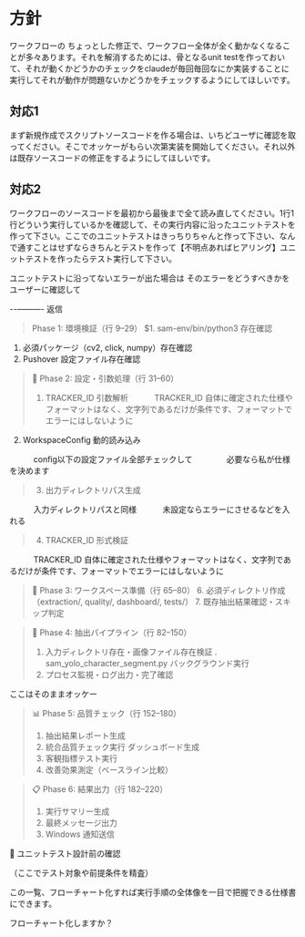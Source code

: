 # 方針


ワークフローの
  ちょっとした修正で、ワークフロー全体が全く動かなくなることが多々あります。それを解消するためには、骨となるunit testを作っておいて、それが動くかどうかのチェックをclaudeが毎回毎回なにか実装することに実行してそれが動作が問題ないかどうかをチェックするようにしてほしいです。
  
 
 ## 対応1
 
 
 まず新規作成でスクリプトソースコードを作る場合は、いちどユーザに確認を取ってください。そこでオッケーがもらい次第実装を開始してください。それ以外は既存ソースコードの修正をするようにしてほしいです。

## 対応2
 
  ワークフローのソースコードを最初から最後まで全て読み直してください。1行1行どういう実行しているかを確認して、その実行内容に沿ったユニットテストを作って下さい。ここでのユニットテストはきっちりちゃんと作って下さい、なんで通すことはせずならきちんとテストを作って【不明点あればヒアリング】ユニットテストを作ったらテスト実行して下さい。
  
  
  ユニットテストに沿ってないエラーが出た場合は
  そのエラーをどうすべきかをユーザーに確認して



--———-
返信

  

>Phase 1: 環境検証（行 9–29）
$1. sam-env/bin/python3 存在確認
1. 必須パッケージ（cv2, click, numpy）存在確認
2. Pushover 設定ファイル存在確認

>🔧 Phase 2: 設定・引数処理（行 31–60）
>1. TRACKER_ID 引数解析
　　　TRACKER_ID 自体に確定された仕様やフォーマットはなく、文字列であるだけが条件です、フォーマットでエラーにはしないように
2. WorkspaceConfig 動的読み込み

　　　config以下の設定ファイル全部チェックして
　　　　必要なら私が仕様を決めます

>3. 出力ディレクトリパス生成


　　　入力ディレクトリパスと同様
　　　未設定ならエラーにさせるなどを入れる


>4. TRACKER_ID 形式検証

　　　TRACKER_ID 自体に確定された仕様やフォーマットはなく、文字列であるだけが条件です、フォーマットでエラーにはしないように

>📂 Phase 3: ワークスペース準備（行 65–80）
>6. 必須ディレクトリ作成（extraction/, quality/, dashboard/, tests/）
>7. 既存抽出結果確認・スキップ判定


>🚀 Phase 4: 抽出パイプライン（行 82–150）
>1. 入力ディレクトリ存在・画像ファイル存在検証
. sam_yolo_character_segment.py バックグラウンド実行
>1. プロセス監視・ログ出力・完了確認

  ここはそのままオッケー
  
>📊 Phase 5: 品質チェック（行 152–180）
>1. 抽出結果レポート生成
>2. 統合品質チェック実行
> ダッシュボード生成
>3. 客観指標テスト実行
>4. 改善効果測定（ベースライン比較）

>📋 Phase 6: 結果出力（行 182–220）
>1. 実行サマリー生成
>2. 最終メッセージ出力
>3. Windows 通知送信

  
  

🎯 ユニットテスト設計前の確認

（ここでテスト対象や前提条件を精査）

  

  

  

この一覧、フローチャート化すれば実行手順の全体像を一目で把握できる仕様書にできます。

フローチャート化しますか？


